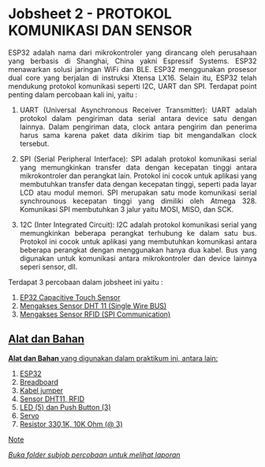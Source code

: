 # Jobsheet 2 - PROTOKOL KOMUNIKASI DAN SENSOR 

<p align="justify">ESP32 adalah nama dari mikrokontroler yang dirancang oleh perusahaan yang berbasis di Shanghai, China yakni Espressif Systems. ESP32 menawarkan solusi jaringan WiFi dan BLE. ESP32 menggunakan prosesor dual core yang berjalan di instruksi Xtensa LX16. Selain itu, ESP32 telah mendukung protokol komunikasi seperti I2C, UART dan SPI. Terdapat point penting dalam percobaan kali ini, yaitu :

1. <p align="justify">UART (Universal Asynchronous Receiver Transmitter): UART adalah protokol dalam pengiriman data serial antara device satu dengan lainnya. Dalam pengiriman data, clock antara pengirim dan penerima harus sama karena paket data dikirim tiap bit mengandalkan clock tersebut.</p>
2. <p align="justify">SPI (Serial Peripheral Interface): SPI adalah protokol komunikasi serial yang memungkinkan transfer data dengan kecepatan tinggi antara mikrokontroler dan perangkat lain. Protokol ini cocok untuk aplikasi yang membutuhkan transfer data dengan kecepatan tinggi, seperti pada layar LCD atau modul memori. SPI merupakan satu mode komunikasi serial synchrounous kecepatan tinggi yang dimiliki oleh Atmega 328. Komunikasi SPI membutuhkan 3 jalur yaitu MOSI, MISO, dan SCK.</p>
3. <p align="justify">12C (Inter Integrated Circuit): I2C adalah protokol komunikasi serial yang memungkinkan beberapa perangkat terhubung ke dalam satu bus. Protokol ini cocok untuk aplikasi yang membutuhkan komunikasi antara beberapa perangkat dengan menggunakan hanya dua kabel. Bus yang digunakan untuk komunikasi antara mikrokontroler dan device lainnya seperi sensor, dll.</p>

Terdapat 3 percobaan dalam jobsheet ini yaitu :

1. <a href="https://github.com/claraanggreini/sistem-embedded/blob/master/JOB%202/JOB%202%20A/README.md">EP32 Capacitive Touch Sensor
2. <a href="https://github.com/claraanggreini/sistem-embedded/tree/master/JOB%202/JOB%202%20B#readme">Mengakses Sensor DHT 11 (Single Wire  BUS)
3. <a href="https://github.com/claraanggreini/sistem-embedded/blob/master/JOB%202/JOB%202%20C/README.md">Mengakses Sensor RFID (SPI Communication)

## Alat dan Bahan
**Alat dan Bahan** yang digunakan dalam praktikum ini, antara lain:
1) ESP32
2) Breadboard
3) Kabel jumper
4) Sensor DHT11, RFID
5) LED (5) dan Push Button (3)
6) Servo
7) Resistor 330,1K, 10K Ohm (@ 3)

> [!NOTE]  
> *Buka folder subjob percobaan untuk melihat laporan*
